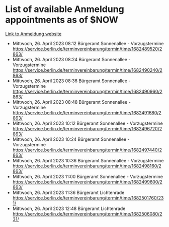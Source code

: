 # List of available Anmeldung appointments as of $NOW
[Link to Anmeldung website](https://service.berlin.de/terminvereinbarung/termin/tag.php?termin=1&anliegen[]=120686&dienstleisterlist=122210,122217,327316,122219,327312,122227,327314,122231,327346,122243,327348,122254,122252,329742,122260,329745,122262,329748,122271,327278,122273,327274,122277,327276,330436,122280,327294,122282,327290,122284,327292,122291,327270,122285,327266,122286,327264,122296,327268,150230,329760,122297,327286,122294,327284,122312,329763,122314,329775,122304,327330,122311,327334,122309,327332,317869,122281,327352,122279,329772,122283,122276,327324,122274,327326,122267,329766,122246,327318,122251,327320,122257,327322,122208,327298,122226,327300&herkunft=http%3A%2F%2Fservice.berlin.de%2Fdienstleistung%2F120686%2F)
- Mittwoch, 26. April 2023 08:12 Bürgeramt Sonnenallee - Vorzugstermine https://service.berlin.de/terminvereinbarung/termin/time/1682489520/2863/
- Mittwoch, 26. April 2023 08:24 Bürgeramt Sonnenallee - Vorzugstermine https://service.berlin.de/terminvereinbarung/termin/time/1682490240/2863/
- Mittwoch, 26. April 2023 08:36 Bürgeramt Sonnenallee - Vorzugstermine https://service.berlin.de/terminvereinbarung/termin/time/1682490960/2863/
- Mittwoch, 26. April 2023 08:48 Bürgeramt Sonnenallee - Vorzugstermine https://service.berlin.de/terminvereinbarung/termin/time/1682491680/2863/
- Mittwoch, 26. April 2023 10:12 Bürgeramt Sonnenallee - Vorzugstermine https://service.berlin.de/terminvereinbarung/termin/time/1682496720/2863/
- Mittwoch, 26. April 2023 10:24 Bürgeramt Sonnenallee - Vorzugstermine https://service.berlin.de/terminvereinbarung/termin/time/1682497440/2863/
- Mittwoch, 26. April 2023 10:36 Bürgeramt Sonnenallee - Vorzugstermine https://service.berlin.de/terminvereinbarung/termin/time/1682498160/2863/
- Mittwoch, 26. April 2023 11:00 Bürgeramt Sonnenallee - Vorzugstermine https://service.berlin.de/terminvereinbarung/termin/time/1682499600/2863/
- Mittwoch, 26. April 2023 11:36 Bürgeramt Lichtenrade https://service.berlin.de/terminvereinbarung/termin/time/1682501760/231/
- Mittwoch, 26. April 2023 12:48 Bürgeramt Lichtenrade https://service.berlin.de/terminvereinbarung/termin/time/1682506080/231/
